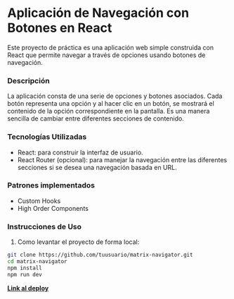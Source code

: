 # Aplicación de Navegación con Botones en React
Este proyecto de práctica es una aplicación web simple construida con React que permite navegar a través de opciones usando botones de navegación.

### Descripción
La aplicación consta de una serie de opciones y botones asociados. Cada botón representa una opción y al hacer clic en un botón, se mostrará el contenido de la opción correspondiente en la pantalla. Es una manera sencilla de cambiar entre diferentes secciones de contenido.

### Tecnologías Utilizadas
- React: para construir la interfaz de usuario.
- React Router (opcional): para manejar la navegación entre las diferentes secciones si se desea una navegación basada en URL.

### Patrones implementados
- Custom Hooks
- High Order Components

### Instrucciones de Uso
1. Como levantar el proyecto de forma local:

```bash
git clone https://github.com/tuusuario/matrix-navigator.git
cd matrix-navigator
npm install
npm run dev
```

**[Link al deploy](https://matrix-navigator.vercel.app/)**
